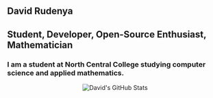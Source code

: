 ## David Rudenya

## Student, Developer, Open-Source Enthusiast, Mathematician

### I am a student at North Central College studying computer science and applied mathematics.


<p align="center"> <img src="https://github-readme-stats.vercel.app/api?username=d-val-r&show_icons=true&theme=gotham" alt="David's GitHub Stats" />
